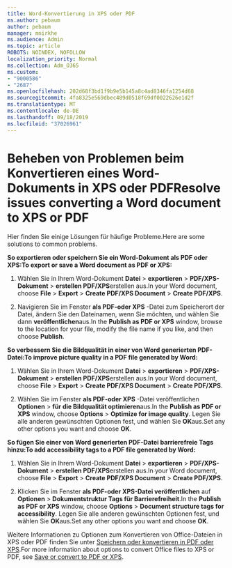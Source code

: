 ```yaml
---
title: Word-Konvertierung in XPS oder PDF
ms.author: pebaum
author: pebaum
manager: mnirkhe
ms.audience: Admin
ms.topic: article
ROBOTS: NOINDEX, NOFOLLOW
localization_priority: Normal
ms.collection: Adm_O365
ms.custom:
- "9000586"
- "2687"
ms.openlocfilehash: 202d68f3bd1f9b9e5b145a8c4ad8346fa1254d68
ms.sourcegitcommit: 4fa8325e569dbec489d0518f69df0022626e1d2f
ms.translationtype: MT
ms.contentlocale: de-DE
ms.lasthandoff: 09/18/2019
ms.locfileid: "37026961"
---
```

# <a name="resolve-issues-converting-a-word-document-to-xps-or-pdf"></a><span data-ttu-id="f3dd0-102">Beheben von Problemen beim Konvertieren eines Word-Dokuments in XPS oder PDF</span><span class="sxs-lookup"><span data-stu-id="f3dd0-102">Resolve issues converting a Word document to XPS or PDF</span></span>

<span data-ttu-id="f3dd0-103">Hier finden Sie einige Lösungen für häufige Probleme.</span><span class="sxs-lookup"><span data-stu-id="f3dd0-103">Here are some solutions to common problems.</span></span> 

<span data-ttu-id="f3dd0-104">**So exportieren oder speichern Sie ein Word-Dokument als PDF oder XPS:**</span><span class="sxs-lookup"><span data-stu-id="f3dd0-104">**To export or save a Word document as PDF or XPS:**</span></span>

1. <span data-ttu-id="f3dd0-105">Wählen Sie in Ihrem Word-Dokument **Datei** > **exportieren** > **PDF/XPS-Dokument** > **erstellen PDF/XPS**erstellen aus.</span><span class="sxs-lookup"><span data-stu-id="f3dd0-105">In your Word document, choose  **File** > **Export** > **Create PDF/XPS Document** > **Create PDF/XPS**.</span></span>

2. <span data-ttu-id="f3dd0-106">Navigieren Sie im Fenster **als PDF-oder XPS** -Datei zum Speicherort der Datei, ändern Sie den Dateinamen, wenn Sie möchten, und wählen Sie dann **veröffentlichen**aus.</span><span class="sxs-lookup"><span data-stu-id="f3dd0-106">In the **Publish as PDF or XPS** window, browse to the location for your file, modify the file name if you like, and then choose **Publish**.</span></span>

<span data-ttu-id="f3dd0-107">**So verbessern Sie die Bildqualität in einer von Word generierten PDF-Datei:**</span><span class="sxs-lookup"><span data-stu-id="f3dd0-107">**To improve picture quality in a PDF file generated by Word:**</span></span>

1. <span data-ttu-id="f3dd0-108">Wählen Sie in Ihrem Word-Dokument **Datei** > **exportieren** > **PDF/XPS-Dokument** > **erstellen PDF/XPS**erstellen aus.</span><span class="sxs-lookup"><span data-stu-id="f3dd0-108">In your Word document, choose  **File** > **Export** > **Create PDF/XPS Document** > **Create PDF/XPS**.</span></span>

2. <span data-ttu-id="f3dd0-109">Wählen Sie im Fenster **als PDF-oder XPS** -Datei veröffentlichen **Optionen** > **für die Bildqualität optimieren**aus.</span><span class="sxs-lookup"><span data-stu-id="f3dd0-109">In the **Publish as PDF or XPS** window, choose **Options** > **Optimize for image quality**.</span></span> <span data-ttu-id="f3dd0-110">Legen Sie alle anderen gewünschten Optionen fest, und wählen Sie **OK**aus.</span><span class="sxs-lookup"><span data-stu-id="f3dd0-110">Set any other options you want and choose **OK**.</span></span> 

<span data-ttu-id="f3dd0-111">**So fügen Sie einer von Word generierten PDF-Datei barrierefreie Tags hinzu:**</span><span class="sxs-lookup"><span data-stu-id="f3dd0-111">**To add accessibility tags to a PDF file generated by Word:**</span></span>
 
1. <span data-ttu-id="f3dd0-112">Wählen Sie in Ihrem Word-Dokument **Datei** > **exportieren** > **PDF/XPS-Dokument** > **erstellen PDF/XPS**erstellen aus.</span><span class="sxs-lookup"><span data-stu-id="f3dd0-112">In your Word document, choose  **File** > **Export** > **Create PDF/XPS Document** > **Create PDF/XPS**.</span></span>

2. <span data-ttu-id="f3dd0-113">Klicken Sie im Fenster **als PDF-oder XPS-Datei veröffentlichen** auf **Optionen** > **Dokumentstruktur Tags für Barrierefreiheit**.</span><span class="sxs-lookup"><span data-stu-id="f3dd0-113">In the **Publish as PDF or XPS** window, choose **Options** > **Document structure tags for accessibility**.</span></span> <span data-ttu-id="f3dd0-114">Legen Sie alle anderen gewünschten Optionen fest, und wählen Sie **OK**aus.</span><span class="sxs-lookup"><span data-stu-id="f3dd0-114">Set any other options you want and choose **OK**.</span></span>

<span data-ttu-id="f3dd0-115">Weitere Informationen zu Optionen zum Konvertieren von Office-Dateien in XPS oder PDF finden Sie unter [Speichern oder konvertieren in PDF oder XPS](https://support.office.com/article/d85416c5-7d77-4fd6-a216-6f4bf7c7c110).</span><span class="sxs-lookup"><span data-stu-id="f3dd0-115">For more information about options to convert Office files to XPS or PDF, see [Save or convert to PDF or XPS](https://support.office.com/article/d85416c5-7d77-4fd6-a216-6f4bf7c7c110).</span></span>
